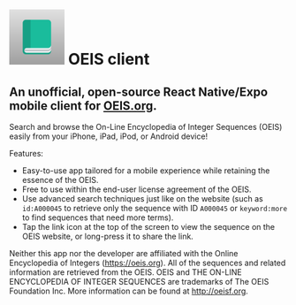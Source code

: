 # <img src="./assets/images/icon.png" alt="OEIS Client icon" width="100" /> OEIS client

## An unofficial, open-source React Native/Expo mobile client for [OEIS.org](https://oeis.org).

Search and browse the On-Line Encyclopedia of Integer Sequences (OEIS) easily from your iPhone, iPad, iPod, or Android device!

Features:
- Easy-to-use app tailored for a mobile experience while retaining the essence of the OEIS.
- Free to use within the end-user license agreement of the OEIS.
- Use advanced search techniques just like on the website (such as `id:A000045` to retrieve only the sequence with ID `A000045` or `keyword:more` to find sequences that need more terms).
- Tap the link icon at the top of the screen to view the sequence on the OEIS website, or long-press it to share the link.

Neither this app nor the developer are affiliated with the Online Encyclopedia of Integers (https://oeis.org).  All of the sequences and related information are retrieved from the OEIS. OEIS and THE ON-LINE ENCYCLOPEDIA OF INTEGER SEQUENCES are trademarks of The OEIS Foundation Inc. More information can be found at http://oeisf.org.
